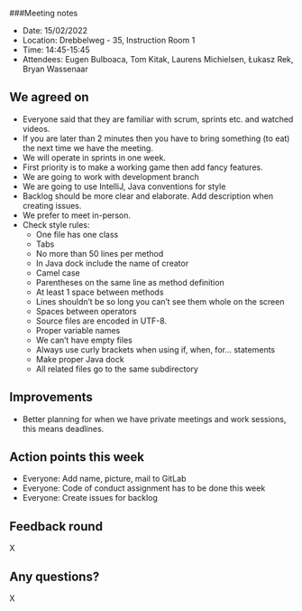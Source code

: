###Meeting notes

* Date: 15/02/2022
* Location: Drebbelweg - 35, Instruction Room 1
* Time: 14:45-15:45
* Attendees: Eugen Bulboaca, Tom Kitak, Laurens Michielsen, Łukasz Rek, Bryan Wassenaar

## We agreed on
* Everyone said that they are familiar with scrum, sprints etc. and watched videos.
* If you are later than 2 minutes then you have to bring something (to eat) the next time we have the meeting.
* We will operate in sprints in one week.
* First priority is to make a working game then add fancy features.
* We are going to work with development branch
* We are going to use IntelliJ, Java conventions for style
* Backlog should be more clear and elaborate. Add description when creating issues.
* We prefer to meet in-person.
* Check style rules:
    * One file has one class
    * Tabs
    * No more than 50 lines per method
    * In Java dock include the name of creator
    * Camel case
    * Parentheses on the same line as method definition
    * At least 1 space between methods
    * Lines shouldn’t be so long you can’t see them whole on the screen
    * Spaces between operators
    * Source files are encoded in UTF-8.
    * Proper variable names
    * We can’t have empty files
    * Always use curly brackets when using if, when, for... statements
    * Make proper Java dock
    * All related files go to the same subdirectory

## Improvements
* Better planning for when we have private meetings and work sessions, this means deadlines.
## Action points this week
* Everyone: Add name, picture, mail to GitLab
* Everyone: Code of conduct assignment has to be done this week
* Everyone: Create issues for backlog

## Feedback round
X

## Any questions?
X
